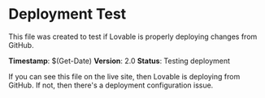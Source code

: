 # Deployment Test

This file was created to test if Lovable is properly deploying changes from GitHub.

**Timestamp**: $(Get-Date)
**Version**: 2.0
**Status**: Testing deployment

If you can see this file on the live site, then Lovable is deploying from GitHub.
If not, then there's a deployment configuration issue.
